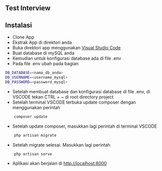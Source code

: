 

## Test Interview

## Instalasi

- Clone App
- Ekstrak App di direktori anda
- Buka direktori app menggunakan [Visual Studio Code](https://code.visualstudio.com/)
- Buat database di mySQL anda 
- Kemudian untuk konfigurasi database ada di file .env 
- Pada file .env ubah pada bagian
```bash
DB_DATABASE=<nama_db_anda>
DB_USERNAME=<username_mysql>
DB_PASSWORD=<password_mysql>
```

- Setelah membuat database dan konfigurasi database di file .env, di VSCODE tekan CTRL + ~ di root directory project
- Setelah terminal VSCODE terbuka update composer dengan menggunakan perintah
```bash
    composer update
```
- Setelah update composer, masukkan lagi perintah di terminal VSCODE
```bash
    php artisan migrate
```
- Setelah migrate selesai. Masukkan lagi perintah 
```bash
    php artisan serve
```
- Aplikasi akan berjalan di [http://localhost:8000](http://localhost:8000)
